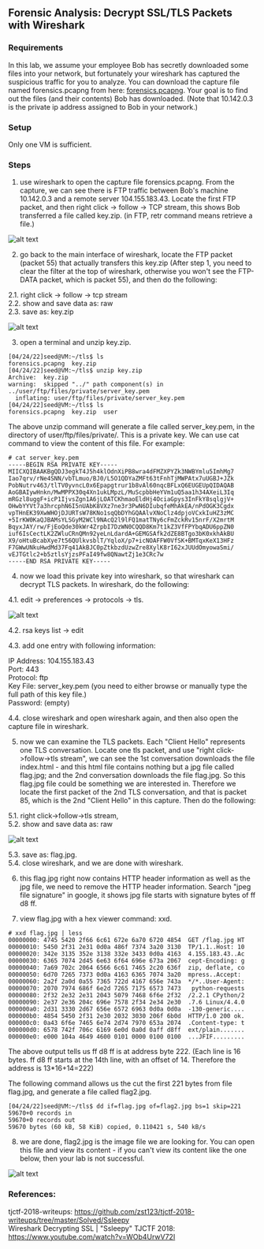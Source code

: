 ## Forensic Analysis: Decrypt SSL/TLS Packets with Wireshark

### Requirements 

In this lab, we assume your employee Bob has secretly downloaded some files into your network, but fortunately your wireshark has captured the suspicious traffic for you to analyze. You can download the capture file named forensics.pcapng from here: [forensics.pcapng](forensics.pcapng). Your goal is to find out the files (and their contents) Bob has downloaded. (Note that 10.142.0.3 is the private ip address assigned to Bob in your network.)

### Setup

Only one VM is sufficient.

### Steps

1. use wireshark to open the capture file forensics.pcapng. From the capture, we can see there is FTP traffic between Bob's machine 10.142.0.3 and a remote server 104.155.183.43. Locate the first FTP packet, and then right click -> follow -> TCP stream, this shows Bob transferred a file called key.zip. (in FTP, retr command means retrieve a file.)

![alt text](lab-tls-ftp.png "Lab tls ftp")

2. go back to the main interface of wireshark, locate the FTP packet (packet 55) that actually transfers this key.zip (After step 1, you need to clear the filter at the top of wireshark, otherwise you won't see the FTP-DATA packet, which is packet 55), and then do the following:

2.1. right click -> follow -> tcp stream<br/>
2.2. show and save data as: raw<br/>
2.3. save as: key.zip<br/>

![alt text](lab-tls-raw-ftp-stream.png "Lab tls save as raw ftp")

3. open a terminal and unzip key.zip.

```console
[04/24/22]seed@VM:~/tls$ ls
forensics.pcapng  key.zip
[04/24/22]seed@VM:~/tls$ unzip key.zip 
Archive:  key.zip
warning:  skipped "../" path component(s) in ../user/ftp/files/private/server_key.pem
  inflating: user/ftp/files/private/server_key.pem  
[04/24/22]seed@VM:~/tls$ ls
forensics.pcapng  key.zip  user
```

The above unzip command will generate a file called server_key.pem, in the directory of user/ftp/files/private/. This is a private key. We can use cat command to view the content of this file. For example:

```console
# cat server_key.pem 
-----BEGIN RSA PRIVATE KEY-----
MIICXQIBAAKBgQDJ3egkT4J5h4klOdnXiPB8wra4dFMZXPYZk3NWBYmlu5ImhMg7
Iao7qrv/rNe4SNN/vbTLmuo/BJ0/L5O1QDYaZMFt63tFnhTjMWPAtx7uUGBJ+JZk
PobNutrv463/tlTV0yvncL0x6Epapgtrur1b8vAl60nqcBFLxQ6EUGEUpQIDAQAB
AoGBAIywHnkn/MwMPPX30q4Xn1ukLMpzL/MuScpbbHeYVm1uQ5aa1h34AXeiL3Iq
mRGzl8uggF+icP1IjvsZgn1A6jLOATCKhmaoEldHj4OciaGpys3InFkY8sqlgjV+
OHwbYYVt7a3hrcphN6I5nUAbK8VXz7ne3r3PwN6DIubqfeMhAkEA/nPdOGK3Cgdx
vpTHnEK39XwWHOjDJURTsW78KNo1sqQbDYhGQAAlvXNoClz4dpjoVCxkIuHZ3zMC
+5IrKW0KaQJBAMsYLSGyM2WCl9NAcQ2l9lFQ1matTNy6cFmZckRv15nrF/X2mrtM
BqyxJAY/rw/FjEoQde30kWr4ZrpbI7DzWN0CQQD8Km7t1kZ3VfFPYbqADU6ppZN0
iuf6IsCectLK2ZWluCRnQMn92yeLnLdardA+GEMGSAfk2dZE8BTgo3bK0xkhAkBU
X9/oHtuBcabXye7t56QUlkvsblT/YqloX/p7+icNOAFFW0VfSK+BMTqxKeX13HFz
F7GWwUNkuHwdMd37Fq41AkBJC0pZtkbzdUzwZre8XylK8rI62xJUUdOmyowaSmi/
vEJTGtlc2+b5ztlsYjzsPFaI49fw8QNawtZj1e3CRc7w
-----END RSA PRIVATE KEY-----
```

4. now we load this private key into wireshark, so that wireshark can decrypt TLS packets. In wireshark, do the following:

4.1. edit -> preferences -> protocols -> tls.

![alt text](lab-tls-load-key.png "Lab tls load key")

4.2. rsa keys list -> edit

4.3. add one entry with following information:

IP Address: 104.155.183.43<br/>
Port: 443<br/>
Protocol: ftp<br/>
Key File: server_key.pem (you need to either browse or manually type the full path of this key file.)<br/>
Password: (empty)<br/>

4.4. close wireshark and open wireshark again, and then also open the capture file in wireshark.

5. now we can examine the TLS packets. Each "Client Hello" represents one TLS conversation. Locate one tls packet, and use "right click->follow->tls stream", we can see the 1st conversation downloads the file index.html - and this html file contains nothing but a jpg file called flag.jpg; and the 2nd conversation downloads the file flag.jpg. So this flag.jpg file could be something we are interested in. Therefore we locate the first packet of the 2nd TLS conversation, and that is packet 85, which is the 2nd "Client Hello" in this capture. Then do the following:

5.1. right click->follow->tls stream,<br/>
5.2. show and save data as: raw<br/>

![alt text](lab-tls-raw-ssl-stream.png "Lab tls save as raw ssl")

5.3. save as: flag.jpg.<br/>
5.4. close wireshark, and we are done with wireshark.

6. this flag.jpg right now contains HTTP header information as well as the jpg file, we need to remove the HTTP header information. Search "jpeg file signature" in google, it shows jpg file starts with signature bytes of ff d8 ff.

7. view flag.jpg with a hex viewer command: xxd.

```console
# xxd flag.jpg | less
00000000: 4745 5420 2f66 6c61 672e 6a70 6720 4854  GET /flag.jpg HT
00000010: 5450 2f31 2e31 0d0a 486f 7374 3a20 3130  TP/1.1..Host: 10
00000020: 342e 3135 352e 3138 332e 3433 0d0a 4163  4.155.183.43..Ac
00000030: 6365 7074 2d45 6e63 6f64 696e 673a 2067  cept-Encoding: g
00000040: 7a69 702c 2064 6566 6c61 7465 2c20 636f  zip, deflate, co
00000050: 6d70 7265 7373 0d0a 4163 6365 7074 3a20  mpress..Accept: 
00000060: 2a2f 2a0d 0a55 7365 722d 4167 656e 743a  */*..User-Agent:
00000070: 2070 7974 686f 6e2d 7265 7175 6573 7473   python-requests
00000080: 2f32 2e32 2e31 2043 5079 7468 6f6e 2f32  /2.2.1 CPython/2
00000090: 2e37 2e36 204c 696e 7578 2f34 2e34 2e30  .7.6 Linux/4.4.0
000000a0: 2d31 3330 2d67 656e 6572 6963 0d0a 0d0a  -130-generic....
000000b0: 4854 5450 2f31 2e30 2032 3030 206f 6b0d  HTTP/1.0 200 ok.
000000c0: 0a43 6f6e 7465 6e74 2d74 7970 653a 2074  .Content-type: t
000000d0: 6578 742f 706c 6169 6e0d 0a0d 0aff d8ff  ext/plain.......
000000e0: e000 104a 4649 4600 0101 0000 0100 0100  ...JFIF.........
```

The above output tells us ff d8 ff is at address byte 222. (Each line is 16 bytes. ff d8 ff starts at the 14th line, with an offset of 14. Therefore the address is 13\*16+14=222)

The following command allows us the cut the first 221 bytes from file flag.jpg, and generate a file called flag2.jpg.

```console
[04/24/22]seed@VM:~/tls$ dd if=flag.jpg of=flag2.jpg bs=1 skip=221
59670+0 records in
59670+0 records out
59670 bytes (60 kB, 58 KiB) copied, 0.110421 s, 540 kB/s

```

8. we are done, flag2.jpg is the image file we are looking for. You can open this file and view its content - if you can't view its content like the one below, then your lab is not successful.

![alt text](lab-tls-flag.jpg "Lab tls the flag jpg")

### References:

tjctf-2018-writeups: https://github.com/zst123/tjctf-2018-writeups/tree/master/Solved/Ssleepy<br/>
Wireshark Decrypting SSL | "Ssleepy" TJCTF 2018: https://www.youtube.com/watch?v=WOb4UrwV72I
